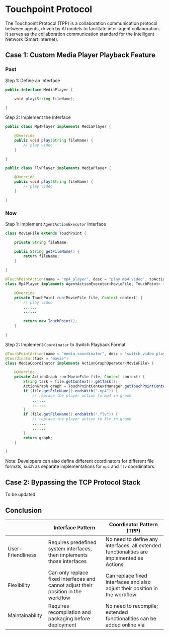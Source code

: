 # Touchpoint Protocol

The Touchpoint Protocol (TPP) is a collaboration communication protocol between agents, driven by AI models to facilitate inter-agent collaboration. It serves as the collaboration communication standard for the Intelligent Network (Smart Internet).

## Case 1: Custom Media Player Playback Feature

### Past

Step 1: Define an Interface
```java
public interface MediaPlayer {

    void play(String fileName);

}
```

Step 2: Implement the Interface
```java
public class Mp4Player implements MediaPlayer {

    @Override
    public void play(String fileName) {
        // play video
    }

}
```

```java
public class FlvPlayer implements MediaPlayer {

    @Override
    public void play(String fileName) {
        // play video
    }

}
```
### Now

Step 1: Implement `AgentActionExecutor` Interface

```java
class MovieFile extends TouchPoint {

    private String fileName;

    public String getFileName() {
        return fileName;
    }
    
}

@TouchPointAction(name = "mp4_player", desc = "play mp4 video", toActions = {"movie[]"})
class Mp4Player implements AgentActionExecutor<MovieFile, TouchPoint> {

    @Override
    private TouchPoint run(MovieFile file, Context context) {
        // play video
        ......
        ......
        
        return new TouchPoint();
    }

}
```

Step 2: Implement `Coordinator` to Switch Playback Format
```java
@TouchPointAction(name = "media_coordinator", desc = "switch video player", toActions = {"movie[]"})
@Coordinator(task = "movie")
class MediaCoordinator implements ActionGraphOperator<MovieFile> {

    @Override
    private ActionGraph run(MovieFile file, Context context) {
        String task = file.getContext().getTask();
        ActionGraph graph = TouchPointContextManager.getTouchPointContext(task).getActionGraph(); // `graph` represents the action relationship graph of the current task
        if (file.getFileName().endsWith(".mp4")) {
            // replace the player action to mp4 in graph
            ......
            ......
        }
        if (file.getFileName().endsWith(".flv")) {
            // replace the player action to flv in graph
            ......
            ......
        }
        return graph;
    }

}
```
Note: Developers can also define different coordinators for different file formats, such as separate implementations for `mp4` and `flv` coordinators.

## Case 2: Bypassing the TCP Protocol Stack

To be updated

## Conclusion
|      | Interface Pattern                    | Coordinator Pattern (TPP)   |
|------|--------------------------|-----------------------------|
| User-Friendliness  | Requires predefined system interfaces, then implements those interfaces               | No need to define any interfaces; all extended functionalities are implemented as Actions  |
| Flexibility  | Can only replace fixed interfaces and cannot adjust their position in the workflow | Can replace fixed interfaces and also adjust their position in the workflow |
| Maintainability | Requires recompilation and packaging before deployment            | No need to recompile; extended functionalities can be added online via    |
